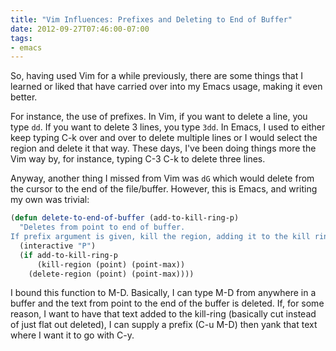 ```yaml
---
title: "Vim Influences: Prefixes and Deleting to End of Buffer"
date: 2012-09-27T07:46:00-07:00
tags:
- emacs
---
```

So, having used Vim for a while previously, there are some things that I learned or liked that have carried over into my Emacs usage, making it even better.
<!--more-->
For instance, the use of prefixes. In Vim, if you want to delete a line, you type `dd`. If you want to delete 3 lines, you type `3dd`. In Emacs, I used to either keep typing C-k over and over to delete multiple lines or I would select the region and delete it that way. These days, I've been doing things more the Vim way by, for instance, typing C-3 C-k to delete three lines.

Anyway, another thing I missed from Vim was `dG` which would delete from the cursor to the end of the file/buffer. However, this is Emacs, and writing my own was trivial:


```cl
(defun delete-to-end-of-buffer (add-to-kill-ring-p)
  "Deletes from point to end of buffer.
If prefix argument is given, kill the region, adding it to the kill ring."
  (interactive "P")
  (if add-to-kill-ring-p
      (kill-region (point) (point-max))
    (delete-region (point) (point-max))))
```

I bound this function to M-D. Basically, I can type M-D from anywhere in a buffer and the text from point to the end of the buffer is deleted. If, for some reason, I want to have that text added to the kill-ring (basically cut instead of just flat out deleted), I can supply a prefix (C-u M-D) then yank that text where I want it to go with C-y.
